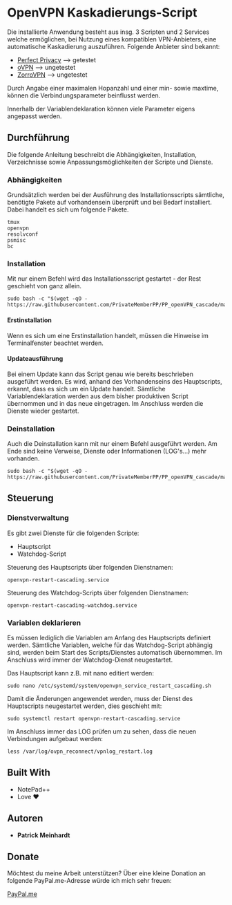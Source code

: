 # OpenVPN Kaskadierungs-Script

Die installierte Anwendung besteht aus insg. 3 Scripten und 2 Services welche ermöglichen, bei Nutzung eines kompatiblen VPN-Anbieters, eine automatische Kaskadierung auszuführen.
Folgende Anbieter sind bekannt:

* [Perfect Privacy](https://www.perfect-privacy.com) --> getestet
* [oVPN](https://vcp.ovpn.to/) --> ungetestet
* [ZorroVPN](https://zorrovpn.com/) --> ungetestet


Durch Angabe einer maximalen Hopanzahl und einer min- sowie maxtime, können die Verbindungsparameter beinflusst werden.

Innerhalb der Variablendeklaration können viele Parameter eigens angepasst werden.

## Durchführung

Die folgende Anleitung beschreibt die Abhängigkeiten, Installation, Verzeichnisse sowie Anpassungsmöglichkeiten der Scripte und Dienste.

### Abhängigkeiten

Grundsätzlich werden bei der Ausführung des Installationsscripts sämtliche, benötigte Pakete auf vorhandensein überprüft und bei Bedarf installiert.
Dabei handelt es sich um folgende Pakete.

```
tmux
openvpn
resolvconf
psmisc
bc
```

### Installation

Mit nur einem Befehl wird das Installationsscript gestartet - der Rest geschieht von ganz allein.

```
sudo bash -c "$(wget -qO - https://raw.githubusercontent.com/PrivateMemberPP/PP_openVPN_cascade/master/install_ovpn_cascading.sh)"
```
#### Erstinstallation
Wenn es sich um eine Erstinstallation handelt, müssen die Hinweise im Terminalfenster beachtet werden.

#### Updateausführung
Bei einem Update kann das Script genau wie bereits beschrieben ausgeführt werden.
Es wird, anhand des Vorhandenseins des Hauptscripts, erkannt, dass es sich um ein Update handelt.
Sämtliche Variablendeklaration werden aus dem bisher produktiven Script übernommen und in das neue eingetragen.
Im Anschluss werden die Dienste wieder gestartet.

### Deinstallation
Auch die Deinstallation kann mit nur einem Befehl ausgeführt werden.
Am Ende sind keine Verweise, Dienste oder Informationen (LOG's...) mehr vorhanden.

```
sudo bash -c "$(wget -qO - https://raw.githubusercontent.com/PrivateMemberPP/PP_openVPN_cascade/master/uninstall_ovpn_cascading.sh)"
```

## Steuerung 

### Dienstverwaltung
Es gibt zwei Dienste für die folgenden Scripte:
* Hauptscript
* Watchdog-Script

Steuerung des Hauptscripts über folgenden Dienstnamen:
```
openvpn-restart-cascading.service
```

Steuerung des Watchdog-Scripts über folgenden Dienstnamen:
```
openvpn-restart-cascading-watchdog.service
```

### Variablen deklarieren
Es müssen lediglich die Variablen am Anfang des Hauptscripts definiert werden.
Sämtliche Variablen, welche für das Watchdog-Script abhängig sind, werden beim Start des Scripts/Dienstes automatisch übernommen.
Im Anschluss wird immer der Watchdog-Dienst neugestartet.

Das Hauptscript kann z.B. mit nano editiert werden:
```
sudo nano /etc/systemd/system/openvpn_service_restart_cascading.sh
```

Damit die Änderungen angewendet werden, muss der Dienst des Hauptscripts neugestartet werden, dies geschieht mit:
```
sudo systemctl restart openvpn-restart-cascading.service
```

Im Anschluss immer das LOG prüfen um zu sehen, dass die neuen Verbindungen aufgebaut werden:
```
less /var/log/ovpn_reconnect/vpnlog_restart.log
```

## Built With

* NotePad++
* Love ♥

## Autoren

* **Patrick Meinhardt**

## Donate

Möchtest du meine Arbeit unterstützen?
Über eine kleine Donation an folgende PayPal.me-Adresse würde ich mich sehr freuen:

[PayPal.me](https://www.paypal.me/patricklwl)
